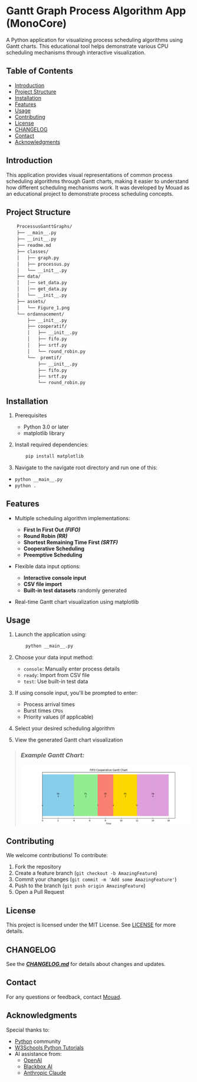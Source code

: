 # Gantt Graph Process Algorithm App (MonoCore)

A Python application for visualizing process scheduling algorithms using Gantt charts. This educational tool helps demonstrate various CPU scheduling mechanisms through interactive visualization.

## Table of Contents
- [Introduction](#introduction)
- [Project Structure](#projectstructure)
- [Installation](#installation)
- [Features](#features)
- [Usage](#usage)
- [Contributing](#contributing)
- [License](#license)
- [CHANGELOG](#changelog)
- [Contact](#contact)
- [Acknowledgments](#acknowledgments)

## Introduction

This application provides visual representations of common process scheduling algorithms through Gantt charts, making it easier to understand how different scheduling mechanisms work. It was developed by Mouad as an educational project to demonstrate process scheduling concepts.

## Project Structure

```bash
    ProcessusGanttGraphs/
    ├── __main__.py
    ├── __init__.py
    ├── readme.md
    ├── classes/
    │   ├── graph.py
    │   ├── processus.py
    │   └── __init__.py
    ├── data/
    │   │── set_data.py
    │   │── get_data.py
    │   └── __init__.py
    ├── assets/
    │   └── Figure_1.png
    └── ordannacement/
        ├── __init__.py
        ├── cooperatif/
        │   ├── __init__.py
        │   ├── fifo.py
        │   ├── srtf.py
        │   └── round_robin.py
        └──  premtif/
            ├── __init__.py
            ├── fifo.py
            ├── srtf.py
            └── round_robin.py
```
## Installation  

1. Prerequisites
    - Python 3.0 or later
    - matplotlib library

2. Install required dependencies:
    ```bash
        pip install matplotlib
    ```

3. Navigate to the navigate root directory and run one of this:
- `python __main__.py`
- `python .`

## Features

- Multiple scheduling algorithm implementations:
    * **First In First Out _(FIFO)_**
    * **Round Robin _(RR)_**
    * **Shortest Remaining Time First _(SRTF)_**
    * **Cooperative Scheduling**
    * **Preemptive Scheduling**

- Flexible data input options:
    * **Interactive console input**
    * **CSV file import**
    * **Built-in test datasets** randomly generated

- Real-time Gantt chart visualization using matplotlib

## Usage

1. Launch the application using:
    ```bash
        python __main__.py
    ```

2. Choose your data input method:
    - `console`: Manually enter process details
    - `ready`: Import from CSV file
    - `test`: Use built-in test data

3. If using console input, you'll be prompted to enter:
    - Process arrival times
    - Burst times `CPUs`
    - Priority values (if applicable)

4. Select your desired scheduling algorithm

5. View the generated Gantt chart visualization
> ### _Example Gantt Chart:_
> ![Gantt Chart Example](./assets/Figure_1.png)

## Contributing
We welcome contributions! To contribute:

1. Fork the repository
2. Create a feature branch (`git checkout -b AmazingFeature`)
3. Commit your changes (`git commit -m 'Add some AmazingFeature'`)
4. Push to the branch (`git push origin AmazingFeature`)
5. Open a Pull Request

## License
This project is licensed under the MIT License. See [LICENSE](LICENSE) for more details.

## CHANGELOG
See the ***[CHANGELOG.md](CHANGELOG.md)*** for details about changes and updates.

## Contact
For any questions or feedback, contact [Mouad](mailto:moadallaoui1@gmail.com).

## Acknowledgments
Special thanks to:
- [Python](https://www.python.org/) community
- [W3Schools Python Tutorials](https://www.w3schools.com/python/)
- AI assistance from:
    - [OpenAI](https://openai.com)
    - [Blackbox AI](https://www.blackbox.ai)
    - [Anthropic Claude](https://www.anthropic.com)

